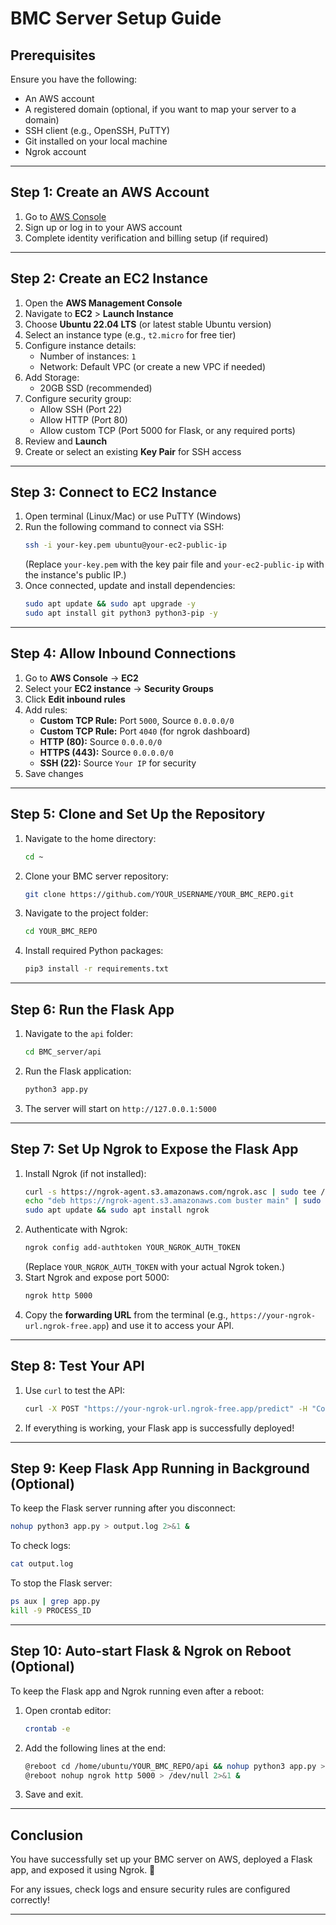 # BMC Server Setup Guide

## Prerequisites
Ensure you have the following:
- An AWS account
- A registered domain (optional, if you want to map your server to a domain)
- SSH client (e.g., OpenSSH, PuTTY)
- Git installed on your local machine
- Ngrok account

---

## Step 1: Create an AWS Account
1. Go to [AWS Console](https://aws.amazon.com/)
2. Sign up or log in to your AWS account
3. Complete identity verification and billing setup (if required)

---

## Step 2: Create an EC2 Instance
1. Open the **AWS Management Console**
2. Navigate to **EC2** > **Launch Instance**
3. Choose **Ubuntu 22.04 LTS** (or latest stable Ubuntu version)
4. Select an instance type (e.g., `t2.micro` for free tier)
5. Configure instance details:
   - Number of instances: `1`
   - Network: Default VPC (or create a new VPC if needed)
6. Add Storage:
   - 20GB SSD (recommended)
7. Configure security group:
   - Allow SSH (Port 22)
   - Allow HTTP (Port 80)
   - Allow custom TCP (Port 5000 for Flask, or any required ports)
8. Review and **Launch**
9. Create or select an existing **Key Pair** for SSH access

---

## Step 3: Connect to EC2 Instance
1. Open terminal (Linux/Mac) or use PuTTY (Windows)
2. Run the following command to connect via SSH:
   ```sh
   ssh -i your-key.pem ubuntu@your-ec2-public-ip
   ```
   (Replace `your-key.pem` with the key pair file and `your-ec2-public-ip` with the instance's public IP.)
3. Once connected, update and install dependencies:
   ```sh
   sudo apt update && sudo apt upgrade -y
   sudo apt install git python3 python3-pip -y
   ```

---

## Step 4: Allow Inbound Connections
1. Go to **AWS Console** → **EC2**
2. Select your **EC2 instance** → **Security Groups**
3. Click **Edit inbound rules**
4. Add rules:
   - **Custom TCP Rule:** Port `5000`, Source `0.0.0.0/0`
   - **Custom TCP Rule:** Port `4040` (for ngrok dashboard)
   - **HTTP (80):** Source `0.0.0.0/0`
   - **HTTPS (443):** Source `0.0.0.0/0`
   - **SSH (22):** Source `Your IP` for security
5. Save changes

---

## Step 5: Clone and Set Up the Repository
1. Navigate to the home directory:
   ```sh
   cd ~
   ```
2. Clone your BMC server repository:
   ```sh
   git clone https://github.com/YOUR_USERNAME/YOUR_BMC_REPO.git
   ```
3. Navigate to the project folder:
   ```sh
   cd YOUR_BMC_REPO
   ```
4. Install required Python packages:
   ```sh
   pip3 install -r requirements.txt
   ```

---

## Step 6: Run the Flask App
1. Navigate to the `api` folder:
   ```sh
   cd BMC_server/api
   ```
2. Run the Flask application:
   ```sh
   python3 app.py
   ```
3. The server will start on `http://127.0.0.1:5000`

---

## Step 7: Set Up Ngrok to Expose the Flask App
1. Install Ngrok (if not installed):
   ```sh
   curl -s https://ngrok-agent.s3.amazonaws.com/ngrok.asc | sudo tee /etc/apt/trusted.gpg.d/ngrok.asc >/dev/null &&
   echo "deb https://ngrok-agent.s3.amazonaws.com buster main" | sudo tee /etc/apt/sources.list.d/ngrok.list &&
   sudo apt update && sudo apt install ngrok
   ```
2. Authenticate with Ngrok:
   ```sh
   ngrok config add-authtoken YOUR_NGROK_AUTH_TOKEN
   ```
   (Replace `YOUR_NGROK_AUTH_TOKEN` with your actual Ngrok token.)
3. Start Ngrok and expose port 5000:
   ```sh
   ngrok http 5000
   ```
4. Copy the **forwarding URL** from the terminal (e.g., `https://your-ngrok-url.ngrok-free.app`) and use it to access your API.

---

## Step 8: Test Your API
1. Use `curl` to test the API:
   ```sh
   curl -X POST "https://your-ngrok-url.ngrok-free.app/predict" -H "Content-Type: application/json" -d '{"customer_id":"LB-16795","keyword":"Printer"}'
   ```
2. If everything is working, your Flask app is successfully deployed!

---

## Step 9: Keep Flask App Running in Background (Optional)
To keep the Flask server running after you disconnect:
```sh
nohup python3 app.py > output.log 2>&1 &
```
To check logs:
```sh
cat output.log
```
To stop the Flask server:
```sh
ps aux | grep app.py
kill -9 PROCESS_ID
```

---

## Step 10: Auto-start Flask & Ngrok on Reboot (Optional)
To keep the Flask app and Ngrok running even after a reboot:
1. Open crontab editor:
   ```sh
   crontab -e
   ```
2. Add the following lines at the end:
   ```sh
   @reboot cd /home/ubuntu/YOUR_BMC_REPO/api && nohup python3 app.py > output.log 2>&1 &
   @reboot nohup ngrok http 5000 > /dev/null 2>&1 &
   ```
3. Save and exit.

---

## Conclusion
You have successfully set up your BMC server on AWS, deployed a Flask app, and exposed it using Ngrok. 🎉

For any issues, check logs and ensure security rules are configured correctly!

---

